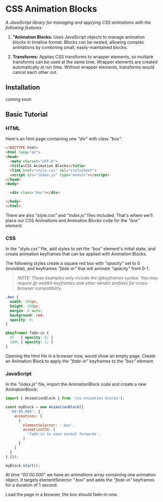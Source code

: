 # CSS Animation Blocks
_A JavaScript library for managing and applying CSS animations with the following features:_

1. **"Animation Blocks:** Uses JavaScript objects to manage animation blocks in timeline format. Blocks can be nested, allowing complex animations by combining small, easily-maintained blocks.

2. **Transforms:** Applies CSS transforms to wrapper elements, so multiple transforms can be used at the same time. Wrapper elements are created automatically at run time. Without wrapper elements, transforms would cancel each other out.

## Installation
coming soon

## Basic Tutorial

### HTML
Here's an html page containing one _"div"_ with class _"box"_.


```html
<!DOCTYPE html>
<html lang="en">
<head>
  <meta charset="UTF-8">
  <title>CSS Animation Blocks</title>
  <link href="style.css" rel="stylesheet">
  <script src="index.js" type="module"></script>
</head>
<body>

  <div class="box"></div>

</body>
</html>
```

There are also _"style.css"_ and _"index.js"_ files included. That's where we'll place our CSS Animations and Animation Blocks code for the _"box"_ element.

### CSS
In the _"style.css"_ file, add styles to set the _"box"_ element's initial state, and create animation keyframes that can be applied with Animation Blocks.

The following styles create a square red box with _"opacity"_ set to 0 (invisible), and keyframes _"fade-in"_ that will animate _"opacity"_ from 0-1.

> _NOTE: These examples only include the @keyframes syntax. You may require @-webkit-keyframes and other vendor prefixes for cross-browser compatibility._

```CSS
.box {
  width: 200px;
  height: 200px;
  margin: 0 auto;
  background: red;
  opacity: 0;
}

@keyframes fade-in {
  0%   { opacity: 0; }
  100% { opacity: 1; }    
}
```

Opening the html file in a browser now, would show an empty page. Create an Animation Block to apply the _"fade-in"_ keyframes to the _"box"_ element.

### JavaScript
In the _"index.js"_ file, import the AnimationBlock code and create a new AnimationBlock:

```JavaScript
import { AnimationBlock } from 'css-animation-blocks');

const myBlock = new AnimationBlock({
  '00:00.000': {
    animations: [
      {
        elementSelector: '.box',
        animationCSS: [
          'fade-in 1s ease normal forwards',
        ]
      }
    ]
  }
},{});

myBlock.start();
```

At time _"00:00.000"_ we have an _animations_ array containing one animation object. It targets elementSelector _".box"_ and adds the _"fade-in"_ keyframes for a duration of 1 second.

Load the page in a browser, the box should fade-in now.

